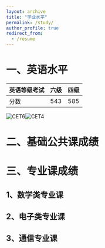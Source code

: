 ```yaml
---
layout: archive
title: "学业水平"
permalink: /study/
author_profile: true
redirect_from:
  - /resume
---
```


# 一、英语水平

| 英语等级考试 | 六级 | 四级 |
| --- | --- | --- |
| 分数 | 543 | 585 |

![CET6](https://raw.githubusercontent.com/HITLqk/lqk/master/images/%E5%85%AD%E7%BA%A7%E8%AF%81%E4%B9%A6%E7%94%B5%E5%AD%90%E7%89%88.png=100x100)![CET4](https://raw.githubusercontent.com/HITLqk/lqk/master/images/%E5%9B%9B%E7%BA%A7%E8%AF%81%E4%B9%A6%E7%94%B5%E5%AD%90%E7%89%88.png=100x100)


# 二、基础公共课成绩




# 三、专业课成绩
## 1、数学类专业课

## 2、电子类专业课

## 3、通信专业课





